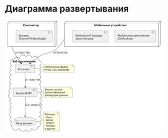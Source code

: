 # Диаграмма развертывания
![deployment](https://github.com/fpmi-hci-2025/project12b-aquarius/blob/75037a3ea664b4dd0bce35b461e094d31c681171/img/deployment.svg?raw=true)
